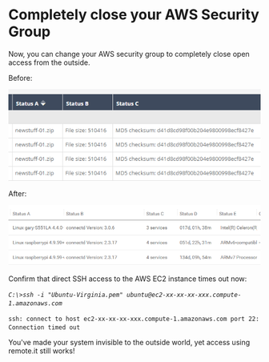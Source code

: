 # Completely close your AWS Security Group

Now, you can change your AWS security group to completely close open access from the outside.

Before:

![](../../.gitbook/assets/image%20%28378%29.png)

After:

![](../../.gitbook/assets/image%20%28135%29.png)

Confirm that direct SSH access to the AWS EC2 instance times out now:

_`C:\>ssh -i "Ubuntu-Virginia.pem" ubuntu@ec2-xx-xx-xx-xxx.compute-1.amazonaws.com`_ 

`ssh: connect to host ec2-xx-xx-xx-xxx.compute-1.amazonaws.com port 22: Connection timed out`

You've made your system invisible to the outside world, yet access using remote.it still works!



